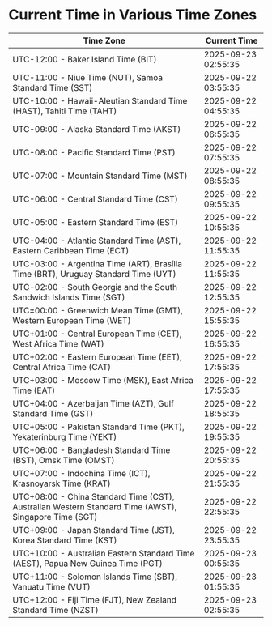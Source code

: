 # Current Time in Various Time Zones

| Time Zone | Current Time |
|-----------|--------------|
| UTC-12:00 - Baker Island Time (BIT) | 2025-09-23 02:55:35 |
| UTC-11:00 - Niue Time (NUT), Samoa Standard Time (SST) | 2025-09-22 03:55:35 |
| UTC-10:00 - Hawaii-Aleutian Standard Time (HAST), Tahiti Time (TAHT) | 2025-09-22 04:55:35 |
| UTC-09:00 - Alaska Standard Time (AKST) | 2025-09-22 06:55:35 |
| UTC-08:00 - Pacific Standard Time (PST) | 2025-09-22 07:55:35 |
| UTC-07:00 - Mountain Standard Time (MST) | 2025-09-22 08:55:35 |
| UTC-06:00 - Central Standard Time (CST) | 2025-09-22 09:55:35 |
| UTC-05:00 - Eastern Standard Time (EST) | 2025-09-22 10:55:35 |
| UTC-04:00 - Atlantic Standard Time (AST), Eastern Caribbean Time (ECT) | 2025-09-22 11:55:35 |
| UTC-03:00 - Argentina Time (ART), Brasília Time (BRT), Uruguay Standard Time (UYT) | 2025-09-22 11:55:35 |
| UTC-02:00 - South Georgia and the South Sandwich Islands Time (SGT) | 2025-09-22 12:55:35 |
| UTC±00:00 - Greenwich Mean Time (GMT), Western European Time (WET) | 2025-09-22 15:55:35 |
| UTC+01:00 - Central European Time (CET), West Africa Time (WAT) | 2025-09-22 16:55:35 |
| UTC+02:00 - Eastern European Time (EET), Central Africa Time (CAT) | 2025-09-22 17:55:35 |
| UTC+03:00 - Moscow Time (MSK), East Africa Time (EAT) | 2025-09-22 17:55:35 |
| UTC+04:00 - Azerbaijan Time (AZT), Gulf Standard Time (GST) | 2025-09-22 18:55:35 |
| UTC+05:00 - Pakistan Standard Time (PKT), Yekaterinburg Time (YEKT) | 2025-09-22 19:55:35 |
| UTC+06:00 - Bangladesh Standard Time (BST), Omsk Time (OMST) | 2025-09-22 20:55:35 |
| UTC+07:00 - Indochina Time (ICT), Krasnoyarsk Time (KRAT) | 2025-09-22 21:55:35 |
| UTC+08:00 - China Standard Time (CST), Australian Western Standard Time (AWST), Singapore Time (SGT) | 2025-09-22 22:55:35 |
| UTC+09:00 - Japan Standard Time (JST), Korea Standard Time (KST) | 2025-09-22 23:55:35 |
| UTC+10:00 - Australian Eastern Standard Time (AEST), Papua New Guinea Time (PGT) | 2025-09-23 00:55:35 |
| UTC+11:00 - Solomon Islands Time (SBT), Vanuatu Time (VUT) | 2025-09-23 01:55:35 |
| UTC+12:00 - Fiji Time (FJT), New Zealand Standard Time (NZST) | 2025-09-23 02:55:35 |
